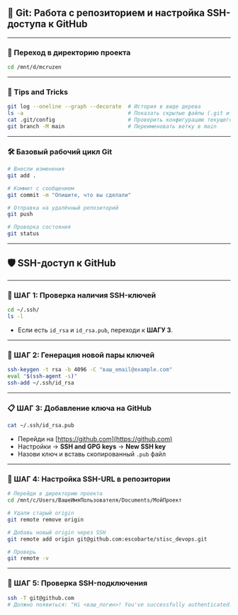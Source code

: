 ## 🧬 Git: Работа с репозиторием и настройка SSH-доступа к GitHub

---

### 📁 Переход в директорию проекта

```bash
cd /mnt/d/mcruzen
```

---

### 🧠 Tips and Tricks

```bash
git log --oneline --graph --decorate  # История в виде дерева
ls -a                                 # Показать скрытые файлы (.git и др.)
cat .git/config                       # Проверить конфигурацию текущего репозитория
git branch -M main                    # Переименовать ветку в main
```

---

### 🛠️ Базовый рабочий цикл Git

```bash
# Внесли изменения
git add .

# Коммит с сообщением
git commit -m "Опишите, что вы сделали"

# Отправка на удалённый репозиторий
git push

# Проверка состояния
git status
```

---

## 🛡️ SSH-доступ к GitHub

---

### 🧪 ШАГ 1: Проверка наличия SSH-ключей

```bash
cd ~/.ssh/
ls -l
```

- Если есть `id_rsa` и `id_rsa.pub`, переходи к **ШАГУ 3**.

---

### 🔐 ШАГ 2: Генерация новой пары ключей

```bash
ssh-keygen -t rsa -b 4096 -C "ваш_email@example.com"
eval "$(ssh-agent -s)"
ssh-add ~/.ssh/id_rsa
```

---

### 📋 ШАГ 3: Добавление ключа на GitHub

```bash
cat ~/.ssh/id_rsa.pub
```

- Перейди на [https://github.com](https://github.com)
- Настройки → **SSH and GPG keys** → **New SSH key**
- Назови ключ и вставь скопированный `.pub` файл

---

### 🔗 ШАГ 4: Настройка SSH-URL в репозитории

```bash
# Перейди в директорию проекта
cd /mnt/c/Users/ВашеИмяПользователя/Documents/МойПроект

# Удали старый origin
git remote remove origin

# Добавь новый origin через SSH
git remote add origin git@github.com:escobarte/stisc_devops.git

# Проверь
git remote -v
```

---

### 🧪 ШАГ 5: Проверка SSH-подключения

```bash
ssh -T git@github.com
# Должно появиться: "Hi <ваш_логин>! You've successfully authenticated..."
```
